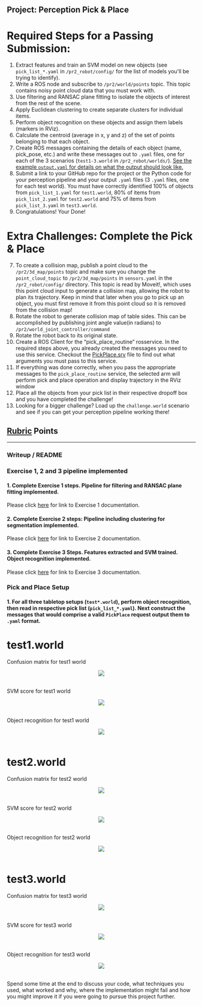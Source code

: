 ## Project: Perception Pick & Place

# Required Steps for a Passing Submission:
1. Extract features and train an SVM model on new objects (see `pick_list_*.yaml` in `/pr2_robot/config/` for the list of models you'll be trying to identify). 
2. Write a ROS node and subscribe to `/pr2/world/points` topic. This topic contains noisy point cloud data that you must work with.
3. Use filtering and RANSAC plane fitting to isolate the objects of interest from the rest of the scene.
4. Apply Euclidean clustering to create separate clusters for individual items.
5. Perform object recognition on these objects and assign them labels (markers in RViz).
6. Calculate the centroid (average in x, y and z) of the set of points belonging to that each object.
7. Create ROS messages containing the details of each object (name, pick_pose, etc.) and write these messages out to `.yaml` files, one for each of the 3 scenarios (`test1-3.world` in `/pr2_robot/worlds/`).  [See the example `output.yaml` for details on what the output should look like.](https://github.com/udacity/RoboND-Perception-Project/blob/master/pr2_robot/config/output.yaml)  
8. Submit a link to your GitHub repo for the project or the Python code for your perception pipeline and your output `.yaml` files (3 `.yaml` files, one for each test world).  You must have correctly identified 100% of objects from `pick_list_1.yaml` for `test1.world`, 80% of items from `pick_list_2.yaml` for `test2.world` and 75% of items from `pick_list_3.yaml` in `test3.world`.
9. Congratulations!  Your Done!

# Extra Challenges: Complete the Pick & Place
7. To create a collision map, publish a point cloud to the `/pr2/3d_map/points` topic and make sure you change the `point_cloud_topic` to `/pr2/3d_map/points` in `sensors.yaml` in the `/pr2_robot/config/` directory. This topic is read by Moveit!, which uses this point cloud input to generate a collision map, allowing the robot to plan its trajectory.  Keep in mind that later when you go to pick up an object, you must first remove it from this point cloud so it is removed from the collision map!
8. Rotate the robot to generate collision map of table sides. This can be accomplished by publishing joint angle value(in radians) to `/pr2/world_joint_controller/command`
9. Rotate the robot back to its original state.
10. Create a ROS Client for the “pick_place_routine” rosservice.  In the required steps above, you already created the messages you need to use this service. Checkout the [PickPlace.srv](https://github.com/udacity/RoboND-Perception-Project/tree/master/pr2_robot/srv) file to find out what arguments you must pass to this service.
11. If everything was done correctly, when you pass the appropriate messages to the `pick_place_routine` service, the selected arm will perform pick and place operation and display trajectory in the RViz window
12. Place all the objects from your pick list in their respective dropoff box and you have completed the challenge!
13. Looking for a bigger challenge?  Load up the `challenge.world` scenario and see if you can get your perception pipeline working there!

## [Rubric](https://review.udacity.com/#!/rubrics/1067/view) Points

---
### Writeup / README

### Exercise 1, 2 and 3 pipeline implemented
#### 1. Complete Exercise 1 steps. Pipeline for filtering and RANSAC plane fitting implemented.

Please click <a href="https://github.com/carldgosselin/robotics/blob/master/Project%203%20-%20RoboND-3D-Perception/Exercises%201%202%203/Exercise1%20-%20tabletop%20segmentation%20code%20and%20pics.md">here</a> for link to Exercise 1 documentation.

#### 2. Complete Exercise 2 steps: Pipeline including clustering for segmentation implemented.  

Please click <a href="https://github.com/carldgosselin/robotics/blob/master/Project%203%20-%20RoboND-3D-Perception/Exercises%201%202%203/Exercise2%20-%20Euclidean%20Clustering%20with%20ROS%20and%20PCL%20-%20code%20and%20pics.md">here</a> for link to Exercise 2 documentation.

#### 3. Complete Exercise 3 Steps.  Features extracted and SVM trained.  Object recognition implemented.

Please click <a href="https://github.com/carldgosselin/robotics/blob/master/Project%203%20-%20RoboND-3D-Perception/Exercises%201%202%203/Exercise3%20-%20object%20recognition%20code%20and%20pics.md">here</a> for link to Exercise 3 documentation.

### Pick and Place Setup

#### 1. For all three tabletop setups (`test*.world`), perform object recognition, then read in respective pick list (`pick_list_*.yaml`). Next construct the messages that would comprise a valid `PickPlace` request output them to `.yaml` format.

# test1.world

Confusion matrix for test1 world
<div align=center>
	<img src="misc_images/test_world_1.PNG">	
</div>
<br>

SVM score for test1 world
<div align=center>
	<img src="misc_images/test_world_1_svm.PNG">	
</div>
<br>

Object recognition for test1 world
<div align=center>
	<img src="misc_images/3D Perception Object Recognition 1.PNG">	
</div>
<br>

# test2.world

Confusion matrix for test2 world
<div align=center>
	<img src="misc_images/test_world_2.PNG">	
</div>
<br>

SVM score for test2 world
<div align=center>
	<img src="misc_images/test_world_2_svm.PNG">	
</div>
<br>

Object recognition for test2 world
<div align=center>
	<img src="misc_images/3D Perception Object Recognition 2.PNG">	
</div>
<br>

# test3.world

Confusion matrix for test3 world
<div align=center>
	<img src="misc_images/test_world_3.PNG">	
</div>
<br>

SVM score for test3 world
<div align=center>
	<img src="misc_images/test_world_3_svm.PNG">	
</div>
<br>

Object recognition for test3 world
<div align=center>
	<img src="misc_images/3D Perception Object Recognition 3.PNG">	
</div>
<br>

Spend some time at the end to discuss your code, what techniques you used, what worked and why, where the implementation might fail and how you might improve it if you were going to pursue this project further.  




